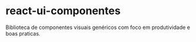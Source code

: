 # react-ui-componentes
Biblioteca de componentes visuais genéricos com foco em produtividade e boas praticas.
